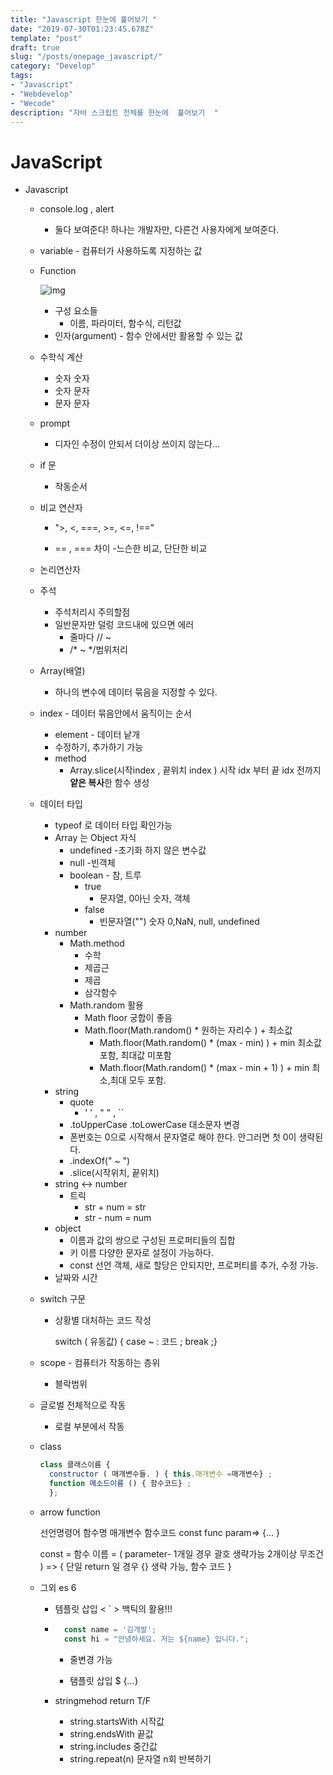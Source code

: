 ```yaml
---
title: "Javascript 한눈에 훑어보기 "
date: "2019-07-30T01:23:45.678Z"
template: "post"
draft: true
slug: "/posts/onepage_javascript/"
category: "Develop"
tags:
- "Javascript"
- "Webdevelop"
- "Wecode"
description: "자바 스크립트 전체를 한눈에  훑어보기  "
---
```


# JavaScript

- Javascript

  - console.log , alert

    - 둘다 보여준다! 하나는 개발자만, 다른건 사용자에게 보여준다.

  - variable - 컴퓨터가 사용하도록 지정하는 값

  - Function

    ![img](https://banner2.kisspng.com/20180616/orp/kisspng-set-function-javascript-programming-language-varia-seminars-5b24d81fe6c190.1606763915291412799452.jpg)

    - 구성 요소들
      - 이름, 파라미터, 함수식, 리턴값
    - 인자(argument) - 함수 안에서만 활용할 수 있는 값

  - 수학식 계산

    - 숫자 숫자 
    - 숫자 문자  
    - 문자 문자 

  - prompt

    - 디자인 수정이 안되서 더이상 쓰이지 않는다...

  - if 문

    - 작동순서

  - 비교 연산자

    - ">, <, ===, >=, <=, !=="

    - == , === 차이 -느슨한 비교, 단단한 비교

  - 논리연산자

  - 주석

    - 주석처리시 주의할점
    - 일반문자만 덜렁 코드내에 있으면 에러
      - 줄마다 // ~
      - /* ~ */범위처리
  
  - Array(배열)

    - 하나의 변수에 데이터 묶음을 지정할 수 있다.
  - index - 데이터 묶음안에서 움직이는 순서
    - element - 데이터 낱개
    - 수정하기, 추가하기 가능
    - method
      - Array.slice(시작index , 끝위치 index ) 시작 idx 부터 끝 idx 전까지 **얕은 복사**한 함수 생성
  
  - 데이터 타입

    - typeof 로 데이터 타입 확인가능
    - Array 는 Object 자식
      - undefined -초기화 하지 않은 변수값
      - null -빈객체
      - boolean - 참, 트루
        - true
          - 문자열, 0아닌 숫자, 객체
        - false
          - 빈문자열("") 숫자 0,NaN, null, undefined
    - number
      - Math.method
        - 수학
        - 제곱근
        - 제곱
        - 삼각함수
      - Math.random 활용
        - Math floor 궁합이 좋음
        - Math.floor(Math.random() * 원하는 자리수 ) + 최소값
          - Math.floor(Math.random() * (max - min) ) + min 최소값 포함, 최대값 미포함
          - Math.floor(Math.random() * (max - min + 1) ) + min 최소,최대 모두 포함.
    - string
      - quote
        - ' ' , " " , ``
      - .toUpperCase .toLowerCase 대소문자 변경
      - 폰번호는 0으로 시작해서 문자열로 해야 한다. 안그러면 첫 0이 생략된다.
      - .indexOf(" ~ ")
      - .slice(시작위치, 끝위치)
    - string <-> number
      - 트릭
        - str + num = str
        - str - num = num
    - object
      - 이름과 값의 쌍으로 구성된 프로퍼티들의 집합
      - 키 이름 다양한 문자로 설정이 가능하다.
      - const 선언 객체, 새로 할당은 안되지만, 프로퍼티를 추가, 수정 가능.
    - 날짜와 시간
  
  - switch 구문

    - 상황별 대처하는 코드 작성

      switch ( 유동값) { case ~ : 코드 ; break ;}

  - scope - 컴퓨터가 작동하는 층위

    - 블락범위
  - 글로벌 전체적으로 작동
    - 로컬 부분에서 작동
  
  - class

    ```javascript
    class 클래스이름 { 
      constructor ( 매개변수들. ) { this.매개변수 =매개변수} ; 
      function 메소드이름 () { 함수코드} ; 
      };
    ```
  
  - arrow function

    선언명령어 함수명 매개변수 함수코드 const func param=> {... }

    const = 함수 이름 = ( parameter- 1개일 경우 괄호 생략가능 2개이상 무조건 ) => { 단일 return 일 경우 {} 생략 가능, 함수 코드 }

  - 그외 es 6

    - 템플릿 삽입 < ` > 백틱의 활용!!!
    - ```javascript
        const name = '김개발';
        const hi = "안녕하세요. 저는 ${name} 입니다.";
        ```
      
      - 줄변경 가능
      
      - 탬플릿 삽입 $ {...}
    - stringmehod return T/F
      - string.startsWith 시작값
      - string.endsWith 끝값
      - string.includes 중간값
      - string.repeat(n) 문자열 n회 반복하기 
  
